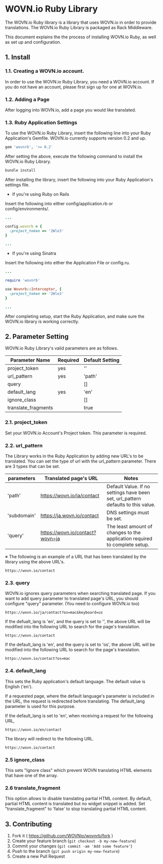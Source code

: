 # WOVN.io Ruby Library

The WOVN.io Ruby library is a library that uses WOVN.io in order to provide translations. The WOVN.io Ruby Library is packaged as Rack Middleware.

This document explains the the process of installing WOVN.io Ruby, as well as set up and configuration.

## 1. Install

### 1.1. Creating a WOVN.io account.

In order to use the WOVN.io Ruby Library, you need a WOVN.io account. If you do not have an account, please first sign up for one at WOVN.io.

### 1.2. Adding a Page

After logging into WOVN.io, add a page you would like translated.

### 1.3. Ruby Application Settings

To use the WOVN.io Ruby Library, insert the following line into your Ruby Application's Gemfile. WOVN.io currently supports version 0.2 and up.

```ruby
gem 'wovnrb', '>= 0.2'
```

After setting the above, execute the following command to install the WOVN.io Ruby Library.

```bash
bundle install
```

After installing the library, insert the following into your Ruby Application's settings file.

* If you're using Ruby on Rails

Insert the following into either config/application.rb or config/environments/.

```ruby
...

config.wovnrb = {
  :project_token => '2Wle3'
}

...
```

* If you're using Sinatra

Insert the following into either the Application File or config.ru.

```ruby
...

require 'wovnrb'

use Wovnrb::Interceptor, {
  :project_token => '2Wle3'
}

...
```

After completing setup, start the Ruby Application, and make sure the WOVN.io library is working correctly.

## 2. Parameter Setting

WOVN.io Ruby Library's valid parameters are as follows.

Parameter Name      | Required | Default Setting
------------------- | -------- | ----------------
project_token       | yes      | ''
url_pattern         | yes      | 'path'
query               |          | []
default_lang        | yes      | 'en'
ignore_class        |          | []
translate_fragments |          | true

### 2.1. project_token

Set your WOVN.io Account's Project token. This parameter is required.

### 2.2. url_pattern

The Library works in the Ruby Application by adding new URL's to be translated. You can set the type of url with the url_pattern parameter. There are 3 types that can be set.

parameters  | Translated page's URL           | Notes
----------- | ------------------------------- | -------
'path'      | https://wovn.io/ja/contact      | Default Value. If no settings have been set, url_pattern defaults to this value.
'subdomain' | https://ja.wovn.io/contact      | DNS settings must be set.
'query'     | https://wovn.io/contact?wovn=ja | The least amount of changes to the application required to complete setup.

※ The following is an example of a URL that has been translated by the library using the above URL's.

	https://wovn.io/contact

### 2.3. query

WOVN.io ignores query parameters when searching translated page. If you want to add query parameter to translated page's URL, you should configure "query" parameter. (You need to configure WOVN.io too)

	https://wovn.io/ja/contact?os=mac&keyboard=us

If the defualt_lang is 'en', and the query is set to '', the above URL will be modified into the following URL to search for the page's translation.

	https://wovn.io/contact

If the default_lang is 'en', and the query is set to 'os', the above URL will be modified into the following URL to search for the page's translation.

	https://wovn.io/contact?os=mac

### 2.4. default_lang

This sets the Ruby application's default language. The default value is English ('en').

If a requested page, where the default language's parameter is included in the URL, the request is redirected before translating. The default_lang parameter is used for this purpose.

If the default_lang is set to 'en', when receiving a request for the following URL,

	https://wovn.io/en/contact

The library will redirect to the following URL.

	https://wovn.io/contact

### 2.5 ignore_class

This sets "Ignore class" which prevent WOVN translating HTML elements that have one of the array.

### 2.6 translate_fragment

This option allows to disable translating partial HTML content. By default,
partial HTML content is translated but no widget snippet is added. Set
"translate_fragment" to 'false' to stop translating partial HTML content.

## 3. Contributing

1. Fork it ( https://github.com/WOVNio/wovnrb/fork )
2. Create your feature branch (`git checkout -b my-new-feature`)
3. Commit your changes (`git commit -am 'Add some feature'`)
4. Push to the branch (`git push origin my-new-feature`)
5. Create a new Pull Request

